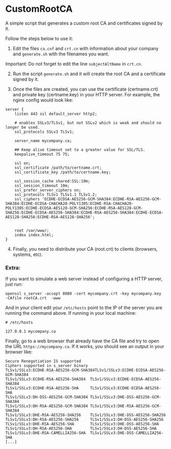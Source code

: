 # CustomRootCA
A simple script that generates a custom root CA and certificates signed by it.

Follow the steps below to use it:

1. Edit the files `ca.cnf` and `crt.cn` with information about your company and `generate.sh` with the filenames you want. 

Important: Do not forget to edit the line `subjectAltName` in `crt.cn`.

2. Run the script `generate.sh` and it will create the root CA and a certificate signed by it. 

3. Once the files are created, you can use the certificate (certname.crt) and private key (certname.key) in your HTTP server. For example, the nginx config would look like:

```
server {
    listen 443 ssl default_server http2;

    # enables SSLv3/TLSv1, but not SSLv2 which is weak and should no longer be used.
    ssl_protocols SSLv3 TLSv1;

    server_name mycompany.ca;

    ## Keep alive timeout set to a greater value for SSL/TLS.
    keepalive_timeout 75 75;

    ssl on;
    ssl_certificate /path/to/certname.crt;
    ssl_certificate_key /path/to/certname.key;

    ssl_session_cache shared:SSL:10m;
    ssl_session_timeout 10m;
    ssl_prefer_server_ciphers on;
    ssl_protocols TLSv1 TLSv1.1 TLSv1.2;
    ssl_ciphers 'ECDHE-ECDSA-AES256-GCM-SHA384:ECDHE-RSA-AES256-GCM-SHA384:ECDHE-ECDSA-CHACHA20-POLY1305:ECDHE-RSA-CHACHA20-POLY1305:ECDHE-ECDSA-AES128-GCM-SHA256:ECDHE-RSA-AES128-GCM-SHA256:ECDHE-ECDSA-AES256-SHA384:ECDHE-RSA-AES256-SHA384:ECDHE-ECDSA-AES128-SHA256:ECDHE-RSA-AES128-SHA256';


    root /var/www/;
    index index.html;
}

```

4. Finally, you need to distribute your CA (root.crt) to clients (browsers, systems, etc).

### Extra:

If you want to simulate a web server instead of configuring a HTTP server, just run:

```
openssl s_server -accept 8080 -cert mycompany.crt -key mycompany.key  -CAfile rootCA.crt  -www
```
And in your client edit your `/etc/hosts` point to the IP of the server you are running the command above. If running in your local machine:

```
# /etc/hosts

127.0.0.1 mycompany.ca
```

Finally, go to a web browser that already have the CA file and try to open the URL `https://mycompany.ca`. If it works, you should see an output in your browser like:

```
Secure Renegotiation IS supported
Ciphers supported in s_server binary
TLSv1/SSLv3:ECDHE-RSA-AES256-GCM-SHA384TLSv1/SSLv3:ECDHE-ECDSA-AES256-GCM-SHA384
TLSv1/SSLv3:ECDHE-RSA-AES256-SHA384  TLSv1/SSLv3:ECDHE-ECDSA-AES256-SHA384
TLSv1/SSLv3:ECDHE-RSA-AES256-SHA     TLSv1/SSLv3:ECDHE-ECDSA-AES256-SHA   
TLSv1/SSLv3:DH-DSS-AES256-GCM-SHA384 TLSv1/SSLv3:DHE-DSS-AES256-GCM-SHA384
TLSv1/SSLv3:DH-RSA-AES256-GCM-SHA384 TLSv1/SSLv3:DHE-RSA-AES256-GCM-SHA384
TLSv1/SSLv3:DHE-RSA-AES256-SHA256    TLSv1/SSLv3:DHE-DSS-AES256-SHA256    
TLSv1/SSLv3:DH-RSA-AES256-SHA256     TLSv1/SSLv3:DH-DSS-AES256-SHA256     
TLSv1/SSLv3:DHE-RSA-AES256-SHA       TLSv1/SSLv3:DHE-DSS-AES256-SHA       
TLSv1/SSLv3:DH-RSA-AES256-SHA        TLSv1/SSLv3:DH-DSS-AES256-SHA        
TLSv1/SSLv3:DHE-RSA-CAMELLIA256-SHA  TLSv1/SSLv3:DHE-DSS-CAMELLIA256-SHA
[...]  
```
